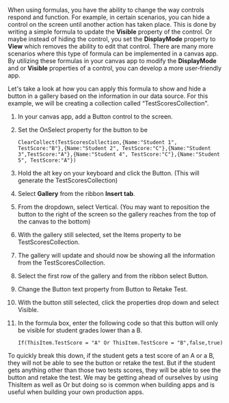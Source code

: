 When using formulas, you have the ability to change the way controls
respond and function. For example, in certain scenarios, you can
hide a control on the screen until another action has taken place. This
is done by writing a simple formula to update the **Visible** property
of the control. Or maybe instead of hiding the control, you set the
**DisplayMode** property to **View** which removes the ability to edit
that control. There are many more scenarios where this type of formula
can be implemented in a canvas app. By utilizing these
formulas in your canvas app to modify the **DisplayMode** and or
**Visible** properties of a control, you can develop a more
user-friendly app.

Let's take a look at how you can apply this formula to show and hide a button in a gallery based on the information in our data source. For this example, we will be creating a collection called “TestScoresCollection".

1.	In your canvas app, add a Button control to the screen.

2.	Set the OnSelect property for the button to be
    ```powerappsfl
    ClearCollect(TestScoresCollection,{Name:"Student 1", TestScore:"B"},{Name:"Student 2", TestScore:"C"},{Name:"Student 3",TestScore:"A"},{Name:"Student 4", TestScore:"C"},{Name:"Student 5", TestScore:"A"})
    ```
3.	Hold the alt key on your keyboard and click the Button. (This will generate the TestScoresCollection)

4.	Select **Gallery** from the ribbon **Insert tab**.

5.	From the dropdown, select Vertical. (You may want to reposition the button to the right of the screen so the gallery reaches from the top of the canvas to the bottom)

6.	With the gallery still selected, set the Items property to be TestScoresCollection.

7.	The gallery will update and should now be showing all the information from the TestScoresCollection.

8.	Select the first row of the gallery and from the ribbon select Button.

9.	Change the Button text property from Button to Retake Test.

10.	With the button still selected, click the properties drop down and select Visible.

11.	In the formula box, enter the following code so that this button will only be visible for student grades lower than a B.
    ```powerappsfl
    If(ThisItem.TestScore = "A" Or ThisItem.TestScore = "B",false,true)
    ```

To quickly break this down, if the student gets a test score of an A or a B, they will not be able to see the button or retake the test. But if the student gets anything other than those two tests scores, they will be able to see the button and retake the test. We may be getting ahead of ourselves by using ThisItem as well as Or but doing so is common when building apps and is useful when building your own production apps. 

